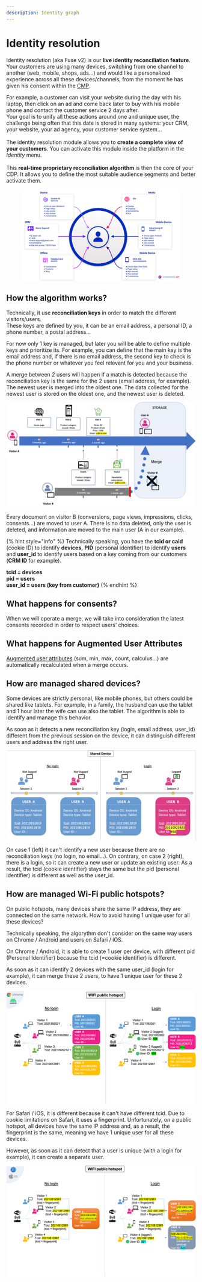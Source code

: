 ```yaml
---
description: Identity graph
---
```


# Identity resolution

Identity resolution (aka Fuse v2) is our **live identity reconciliation feature**. \
Your customers are using many devices, switching from one channel to another (web, mobile, shops, ads…) and would like a personalized experience across all these devices/channels, from the moment he has given his consent within the [CMP](consent-management/).

For example, a customer can visit your website during the day with his laptop, then click on an ad and come back later to buy with his mobile phone and contact the customer service 2 days after.\
Your goal is to unify all these actions around one and unique user, the challenge being often that this date is stored in many systems: your CRM, your website, your ad agency, your customer service system…\
\
The identity resolution module allows you to **create a complete view of your customers**. You can activate this module inside the platform in the _Identity_ menu.\
\
This **real-time proprietary reconciliation algorithm** is then the core of your CDP. It allows you to define the most suitable audience segments and better activate them.

<figure><img src="../.gitbook/assets/fuse1.png" alt=""><figcaption></figcaption></figure>

## How the algorithm works?

Technically, it use **reconciliation keys** in order to match the different visitors/users.\
These keys are defined by you, it can be an email address, a personal ID, a phone number, a postal address…

For now only 1 key is managed, but later you will be able to define multiple keys and prioritize its. For example, you can define that the main key is the email address and, if there is no email address, the second key to check is the phone number or whatever you feel relevant for you and your business.

A merge between 2 users will happen if a match is detected because the reconciliation key is the same for the 2 users (email address, for example). The newest user is merged into the oldest one. The data collected for the newest user is stored on the oldest one, and the newest user is deleted.

![](<../.gitbook/assets/image (7) (2) (1).png>)

Every document on visitor B (conversions, page views, impressions, clicks, consents…) are moved to user A. There is no data deleted, only the user is deleted, and information are moved to the main user (A in our example).

{% hint style="info" %}
Technically speaking, you have the **tcid or caid** (cookie ID) to identify **devices,** **PID** (personal identifier) to identify **users** and **user\_id** to identify users based on a key coming from our customers (**CRM ID** for example).

**tcid = devices**\
**pid = users**\
**user\_id = users (key from customer)**
{% endhint %}

## What happens for consents?

When we will operate a merge, we will take into consideration the latest consents recorded in order to respect users’ choices.

## What happens for Augmented User Attributes

[Augmented user attributes](enrichments/augmented-user-attributes/) (sum, min, max, count, calculus...) are automatically recalculated when a merge occurs.

## How are managed shared devices?

Some devices are strictly personal, like mobile phones, but others could be shared like tablets. For example, in a family, the husband can use the tablet and 1 hour later the wife can use also the tablet. The algorithm is able to identify  and manage this behavior.

As soon as it detects a new reconciliation key (login, email address, user\_id) different from the previous session on the device, it can distinguish different users and address the right user.

![](<../.gitbook/assets/image (10) (2) (1).png>)

On case 1 (left) it can't identify a new user because there are no reconciliation keys (no login, no email...). On contrary, on case 2 (right), there is a login, so it can create a new user or update an existing user. As a result, the tcid (cookie identifier) stays the same but the pid (personal identifier) is different as well as the user\_id.

## How are managed Wi-Fi public hotspots?

On public hotspots, many devices share the same IP address, they are connected on the same network. How to avoid having 1 unique user for all these devices?

Technically speaking, the algorythm don't consider on the same way users on Chrome / Android and users on Safari / iOS.

On Chrome / Android, it is able to create 1 user per device, with different pid (Personal Identifier) because the tcid (=cookie identifier) is different.

As soon as it can identify 2 devices with the same user\_id (login for example), it can merge these 2 users, to have 1 unique user for these 2 devices.

![](<../.gitbook/assets/image (14) (1).png>)

For Safari / iOS, it is different because it can't have different tcid. Due to cookie limitations on Safari, it uses a fingerprint. Unfortunately, on a public hotspot, all devices have the same IP address and, as a result, the fingerprint is the same, meaning we have 1 unique user for all these devices.

However, as soon as it can detect that a user is unique (with a login for example), it can create a separate user.

![](<../.gitbook/assets/image (13) (2).png>)
